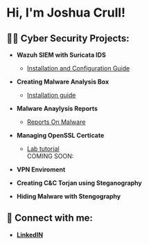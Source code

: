 <h1>Hi, I'm Joshua Crull! <br/><Cyber Security Analyst</a> </h1>

<h2>👨‍💻 Cyber Security Projects:</h2>

- <b>Wazuh SIEM with Suricata IDS</b>
  - [Installation and Configuration Guide](https://github.com/joshuacrull/Wazuh_SIEM)
- <b>Creating Malware Analysis Box</b>
  - [Installation guide](https://github.com/joshuacrull/MalwareAnalysisLab)
- <b>Malware Anaylysis Reports</b>
  - [Reports On Malware](https://github.com/joshuacrull/Malware-Analysis-Reports)
- <b>Managing OpenSSL Certicate</b>
  - [Lab tutorial](https://github.com/joshuacrull/Managing-Certificates-with-OpenSSL/blob/main/README.md) <br />
COMING SOON: <br />
- <b>VPN Enviroment<b>
- <b>Creating C&C Torjan using Steganography</b>

- <b>Hiding Malware with Stengography<b/>

<h2> 🤳 Connect with me:</h2>

  - [LinkedIN](https://linkedin.com/in/joshcrull)



